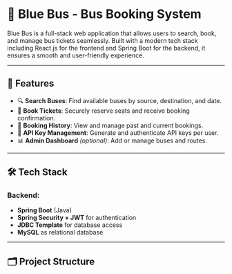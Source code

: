 # 🚌 Blue Bus - Bus Booking System

Blue Bus is a full-stack web application that allows users to search, book, and manage bus tickets seamlessly. Built with a modern tech stack including React.js for the frontend and Spring Boot for the backend, it ensures a smooth and user-friendly experience.

---

## 🚀 Features

- 🔍 **Search Buses**: Find available buses by source, destination, and date.
- 🎫 **Book Tickets**: Securely reserve seats and receive booking confirmation.
- 🧾 **Booking History**: View and manage past and current bookings.
- 🔐 **API Key Management**: Generate and authenticate API keys per user.
- 📊 **Admin Dashboard** *(optional)*: Add or manage buses and routes.

---

## 🛠️ Tech Stack

### Backend:
- **Spring Boot** (Java)
- **Spring Security + JWT** for authentication
- **JDBC Template** for database access
- **MySQL** as relational database

---

## 🗂️ Project Structure

